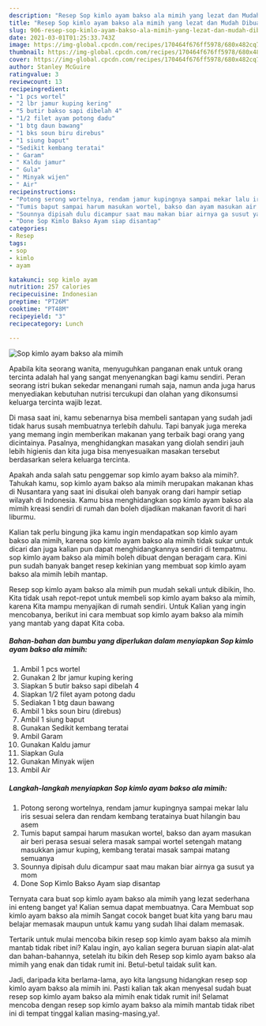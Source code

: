 ```yaml
---
description: "Resep Sop kimlo ayam bakso ala mimih yang lezat dan Mudah Dibuat"
title: "Resep Sop kimlo ayam bakso ala mimih yang lezat dan Mudah Dibuat"
slug: 906-resep-sop-kimlo-ayam-bakso-ala-mimih-yang-lezat-dan-mudah-dibuat
date: 2021-03-01T01:25:33.743Z
image: https://img-global.cpcdn.com/recipes/170464f676ff5978/680x482cq70/sop-kimlo-ayam-bakso-ala-mimih-foto-resep-utama.jpg
thumbnail: https://img-global.cpcdn.com/recipes/170464f676ff5978/680x482cq70/sop-kimlo-ayam-bakso-ala-mimih-foto-resep-utama.jpg
cover: https://img-global.cpcdn.com/recipes/170464f676ff5978/680x482cq70/sop-kimlo-ayam-bakso-ala-mimih-foto-resep-utama.jpg
author: Stanley McGuire
ratingvalue: 3
reviewcount: 13
recipeingredient:
- "1 pcs wortel"
- "2 lbr jamur kuping kering"
- "5 butir bakso sapi dibelah 4"
- "1/2 filet ayam potong dadu"
- "1 btg daun bawang"
- "1 bks soun biru direbus"
- "1 siung baput"
- "Sedikit kembang teratai"
- " Garam"
- " Kaldu jamur"
- " Gula"
- " Minyak wijen"
- " Air"
recipeinstructions:
- "Potong serong wortelnya, rendam jamur kupingnya sampai mekar lalu iris sesuai selera dan rendam kembang teratainya buat hilangin bau asem"
- "Tumis baput sampai harum masukan wortel, bakso dan ayam masukan air beri perasa sesuai selera masak sampai wortel setengah matang masukkan jamur kuping, kembang teratai masak sampai matang semuanya"
- "Sounnya dipisah dulu dicampur saat mau makan biar airnya ga susut ya mom"
- "Done Sop Kimlo Bakso Ayam siap disantap"
categories:
- Resep
tags:
- sop
- kimlo
- ayam

katakunci: sop kimlo ayam 
nutrition: 257 calories
recipecuisine: Indonesian
preptime: "PT26M"
cooktime: "PT48M"
recipeyield: "3"
recipecategory: Lunch

---
```



![Sop kimlo ayam bakso ala mimih](https://img-global.cpcdn.com/recipes/170464f676ff5978/680x482cq70/sop-kimlo-ayam-bakso-ala-mimih-foto-resep-utama.jpg)

Apabila kita seorang wanita, menyuguhkan panganan enak untuk orang tercinta adalah hal yang sangat menyenangkan bagi kamu sendiri. Peran seorang istri bukan sekedar menangani rumah saja, namun anda juga harus menyediakan kebutuhan nutrisi tercukupi dan olahan yang dikonsumsi keluarga tercinta wajib lezat.

Di masa  saat ini, kamu sebenarnya bisa membeli santapan yang sudah jadi tidak harus susah membuatnya terlebih dahulu. Tapi banyak juga mereka yang memang ingin memberikan makanan yang terbaik bagi orang yang dicintainya. Pasalnya, menghidangkan masakan yang diolah sendiri jauh lebih higienis dan kita juga bisa menyesuaikan masakan tersebut berdasarkan selera keluarga tercinta. 



Apakah anda salah satu penggemar sop kimlo ayam bakso ala mimih?. Tahukah kamu, sop kimlo ayam bakso ala mimih merupakan makanan khas di Nusantara yang saat ini disukai oleh banyak orang dari hampir setiap wilayah di Indonesia. Kamu bisa menghidangkan sop kimlo ayam bakso ala mimih kreasi sendiri di rumah dan boleh dijadikan makanan favorit di hari liburmu.

Kalian tak perlu bingung jika kamu ingin mendapatkan sop kimlo ayam bakso ala mimih, karena sop kimlo ayam bakso ala mimih tidak sukar untuk dicari dan juga kalian pun dapat menghidangkannya sendiri di tempatmu. sop kimlo ayam bakso ala mimih boleh dibuat dengan beragam cara. Kini pun sudah banyak banget resep kekinian yang membuat sop kimlo ayam bakso ala mimih lebih mantap.

Resep sop kimlo ayam bakso ala mimih pun mudah sekali untuk dibikin, lho. Kita tidak usah repot-repot untuk membeli sop kimlo ayam bakso ala mimih, karena Kita mampu menyajikan di rumah sendiri. Untuk Kalian yang ingin mencobanya, berikut ini cara membuat sop kimlo ayam bakso ala mimih yang mantab yang dapat Kita coba.

<!--inarticleads1-->

##### Bahan-bahan dan bumbu yang diperlukan dalam menyiapkan Sop kimlo ayam bakso ala mimih:

1. Ambil 1 pcs wortel
1. Gunakan 2 lbr jamur kuping kering
1. Siapkan 5 butir bakso sapi dibelah 4
1. Siapkan 1/2 filet ayam potong dadu
1. Sediakan 1 btg daun bawang
1. Ambil 1 bks soun biru (direbus)
1. Ambil 1 siung baput
1. Gunakan Sedikit kembang teratai
1. Ambil  Garam
1. Gunakan  Kaldu jamur
1. Siapkan  Gula
1. Gunakan  Minyak wijen
1. Ambil  Air




<!--inarticleads2-->

##### Langkah-langkah menyiapkan Sop kimlo ayam bakso ala mimih:

1. Potong serong wortelnya, rendam jamur kupingnya sampai mekar lalu iris sesuai selera dan rendam kembang teratainya buat hilangin bau asem
1. Tumis baput sampai harum masukan wortel, bakso dan ayam masukan air beri perasa sesuai selera masak sampai wortel setengah matang masukkan jamur kuping, kembang teratai masak sampai matang semuanya
1. Sounnya dipisah dulu dicampur saat mau makan biar airnya ga susut ya mom
1. Done Sop Kimlo Bakso Ayam siap disantap




Ternyata cara buat sop kimlo ayam bakso ala mimih yang lezat sederhana ini enteng banget ya! Kalian semua dapat membuatnya. Cara Membuat sop kimlo ayam bakso ala mimih Sangat cocok banget buat kita yang baru mau belajar memasak maupun untuk kamu yang sudah lihai dalam memasak.

Tertarik untuk mulai mencoba bikin resep sop kimlo ayam bakso ala mimih mantab tidak ribet ini? Kalau ingin, ayo kalian segera buruan siapin alat-alat dan bahan-bahannya, setelah itu bikin deh Resep sop kimlo ayam bakso ala mimih yang enak dan tidak rumit ini. Betul-betul taidak sulit kan. 

Jadi, daripada kita berlama-lama, ayo kita langsung hidangkan resep sop kimlo ayam bakso ala mimih ini. Pasti kalian tak akan menyesal sudah buat resep sop kimlo ayam bakso ala mimih enak tidak rumit ini! Selamat mencoba dengan resep sop kimlo ayam bakso ala mimih mantab tidak ribet ini di tempat tinggal kalian masing-masing,ya!.


